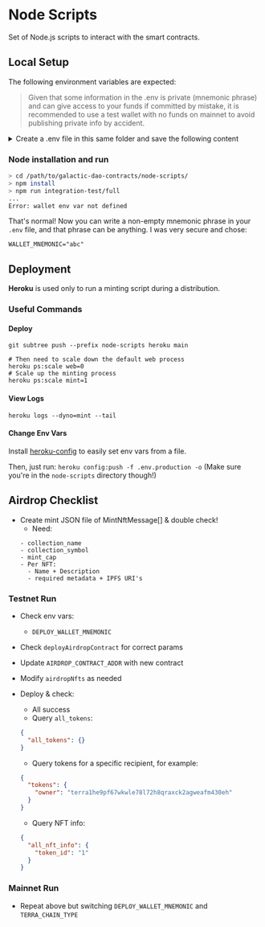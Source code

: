 # Node Scripts

Set of Node.js scripts to interact with the smart contracts.

## Local Setup

The following environment variables are expected:
> Given that some information in the .env is private (mnemonic phrase) and can give access to your funds if committed by mistake, it is recommended to use a test wallet with no funds on mainnet to avoid publishing private info by accident.

<details>
<summary>Create a .env file in this same folder and save the following content</summary>

```dotenv
# One of TESTNET / MAINNET / LOCAL
TERRA_CHAIN_TYPE=TESTNET
# Mnemonic used for executing all transactions, see below section
WALLET_MNEMONIC=""


#
# CW721
#
# Path to compiled CW721 (NFT) contract - from https://github.com/CosmWasm/cw-nfts
CW_721_WASM_FILEPATH=/Users/frankjia/Desktop/Programming/galaxy-labs/galaxy-labs-contracts/contracts/artifacts/cw721_metadata_onchain.wasm
# Code ID of CW721 after uploading the WASM
CW_721_CODE_ID=12429

#
# Airdrop (run `build.sh` for compiled WASM)
#
AIRDROP_WASM_FILEPATH=/Users/frankjia/Desktop/Programming/galaxy-labs/galaxy-labs-contracts/contracts/artifacts/nft_airdrop.wasm
# 13773 on testnet, 592 on mainnet
AIRDROP_CODE_ID=592
AIRDROP_CONTRACT_ADDR=(to be changed after deploying airdrop contract)

#
# Distribution (run `build.sh` for compiled WASM)
#
DISTRIBUTION_WASM_FILEPATH=/Users/frankjia/Desktop/Programming/galaxy-labs/galaxy-labs-contracts/contracts/artifacts/nft_distribution.wasm
# 13772 on testnet, ??? on mainnet
DISTRIBUTION_CODE_ID=13772
DISTRIBUTION_CONTRACT_ADDR=(to be changed after deploying distribution contract)

WEB3_STORAGE_API_KEY=(get one for free from web3.storage, but not needed unless you are uploading to IPFS)
NFT_STORAGE_API_KEY=(same as above, but for nft.storage)
```

Here are some test mnemonics that are funded on Testnet. You can use the [faucet](https://faucet.terra.money/) to reload these.:

```dotenv
# Galaxy Labs Test 1: terra104xmc66he33fsxjwkaj6arq04szftn3kwh48hr
TEST_1_WALLET_MNEMONIC="inherit myself term crystal grain butter lyrics inhale scene round border ramp radar just breeze razor bus meat allow swear sentence village rug fragile"
# Galaxy Labs Test 2: terra1ktd2esx85k4k7vf5n82py2k5m4ghaeukj04l2w
TEST_2_WALLET_MNEMONIC="expose apple ugly sick robust throw large citizen oxygen theme coil material old scorpion scorpion truth ignore sure very opera tilt dwarf day treat"
```
</details>

### Node installation and run

```bash
> cd /path/to/galactic-dao-contracts/node-scripts/
> npm install
> npm run integration-test/full
...
Error: wallet env var not defined
```

That's normal! Now you can write a non-empty mnemonic phrase in your `.env` file, and that phrase can be anything. I was very secure and chose:
```dotenv
WALLET_MNEMONIC="abc"
```
## Deployment

**Heroku** is used only to run a minting script during a distribution.

### Useful Commands

#### Deploy

```shell
git subtree push --prefix node-scripts heroku main

# Then need to scale down the default web process
heroku ps:scale web=0
# Scale up the minting process
heroku ps:scale mint=1
```

#### View Logs

```shell
heroku logs --dyno=mint --tail
```

#### Change Env Vars

Install [heroku-config](https://github.com/xavdid/heroku-config) to easily set env vars from a file.

Then, just run: `heroku config:push -f .env.production -o` (Make sure you're in the `node-scripts` directory though!)

## Airdrop Checklist

- Create mint JSON file of MintNftMessage[] & double check!
  - Need:
  ```
  - collection_name
  - collection_symbol
  - mint_cap
  - Per NFT:
    - Name + Description
    - required metadata + IPFS URI's
  ```

### Testnet Run

- Check env vars:
    - `DEPLOY_WALLET_MNEMONIC`
- Check `deployAirdropContract` for correct params
- Update `AIRDROP_CONTRACT_ADDR` with new contract
- Modify `airdropNfts` as needed
- Deploy & check:
  - All success
  - Query `all_tokens`:
  ```json
  {
    "all_tokens": {}  
  }
    ```
  
  - Query tokens for a specific recipient, for example:
  
  ```json
  {
    "tokens": {
      "owner": "terra1he9pf67wkwle78l72h8qraxck2agweafm430eh"
    }
  }
  ```

  - Query NFT info:

  ```json
  {
    "all_nft_info": {
      "token_id": "1"
    }
  }
  ```

### Mainnet Run
- Repeat above but switching `DEPLOY_WALLET_MNEMONIC` and `TERRA_CHAIN_TYPE` 